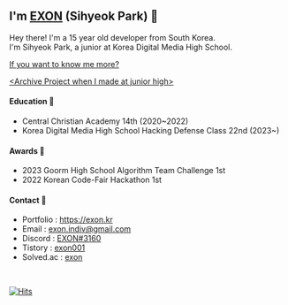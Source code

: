 ## I'm [EXON](https://exon.kr) (Sihyeok Park) 👋
Hey there! I'm a 15 year old developer from South Korea.  
I'm Sihyeok Park, a junior at Korea Digital Media High School.  
 
[If you want to know me more?](https://exon.kr)
 
[\<Archive Project when I made at junior high\>](https://github.com/EXON-Archive-Junior-High)
 
#### Education 🏫
- Central Christian Academy 14th (2020~2022)
- Korea Digital Media High School Hacking Defense Class 22nd (2023~)

#### Awards 🥇
- 2023 Goorm High School Algorithm Team Challenge 1st
- 2022 Korean Code-Fair Hackathon 1st

#### Contact 📢
- Portfolio : https://exon.kr
- Email : exon.indiv@gmail.com
- Discord : [EXON#3160](https://discord.com/users/774607106732326922)
- Tistory : [exon001](https://exon001.tistory.com/)
- Solved.ac : [exon](https://solved.ac/profile/exon)  
<br>
  
[![Hits](https://hits.seeyoufarm.com/api/count/incr/badge.svg?url=https%3A%2F%2Fgithub.com%2Fsihyeokpark%2F&count_bg=%23000000&title_bg=%23555555&icon=github.svg&icon_color=%23E7E7E7&title=hits&edge_flat=false)](https://hits.seeyoufarm.com) <br>
